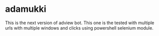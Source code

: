 # adamukki
This is the next version of adview bot.  This one is the tested with multiple urls with multiple windows and clicks using powershell selenium module.
